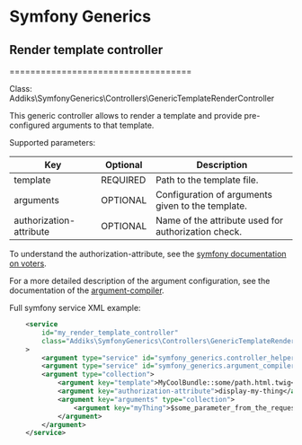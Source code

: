 # Symfony Generics
## Render template controller
===================================

Class: Addiks\SymfonyGenerics\Controllers\GenericTemplateRenderController

This generic controller allows to render a template and provide pre-configured arguments to that template.

Supported parameters:

| Key                     | Optional | Description                                         |
| ----------------------- | -------- | --------------------------------------------------- |
| template                | REQUIRED | Path to the template file.                          |
| arguments               | OPTIONAL | Configuration of arguments given to the template.   |
| authorization-attribute | OPTIONAL | Name of the attribute used for authorization check. |

To understand the authorization-attribute, see the [symfony documentation on voters][1].

For a more detailed description of the argument configuration, see the documentation of the [argument-compiler][2].

[1]: https://symfony.com/doc/current/security/voters.html
[2]: /documentation/service/argument-compiler.md

Full symfony service XML example:

```xml
    <service
        id="my_render_template_controller"
        class="Addiks\SymfonyGenerics\Controllers\GenericTemplateRenderController"
    >
        <argument type="service" id="symfony_generics.controller_helper" />
        <argument type="service" id="symfony_generics.argument_compiler" />
        <argument type="collection">
            <argument key="template">MyCoolBundle::some/path.html.twig</argument>
            <argument key="authorization-attribute">display-my-thing</argument>
            <argument key="arguments" type="collection">
                <argument key="myThing">$some_parameter_from_the_request</argument>
            </argument>
        </argument>
    </service>
```
